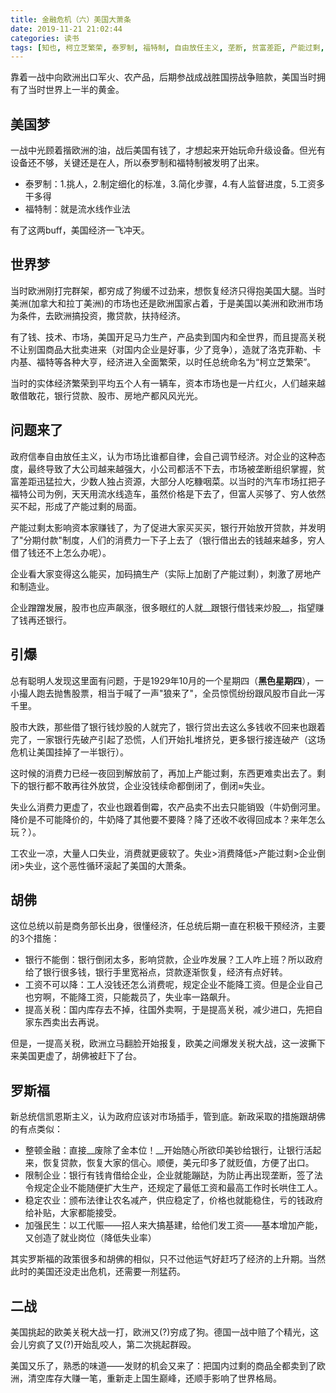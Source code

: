 ```yaml
---
title: 金融危机（六）美国大萧条
date: 2019-11-21 21:02:44
categories: 读书
tags: [知也, 柯立芝繁荣, 泰罗制, 福特制, 自由放任主义, 垄断, 贫富差距, 产能过剩, 分期付款, 黑色星期四, 金本位]
---
```

靠着一战中向欧洲出口军火、农产品，后期参战成战胜国捞战争赔款，美国当时拥有了当时世界上一半的黄金。
<!--more-->
## 美国梦
一战中光顾着揩欧洲的油，战后美国有钱了，才想起来开始玩命升级设备。但光有设备还不够，关键还是在人，所以泰罗制和福特制被发明了出来。

 - 泰罗制：1.挑人，2.制定细化的标准，3.简化步骤，4.有人监督进度，5.工资多干多得
 - 福特制：就是流水线作业法

有了这两buff，美国经济一飞冲天。

## 世界梦
当时欧洲刚打完群架，都穷成了狗缓不过劲来，想恢复经济只得抱美国大腿。当时美洲(加拿大和拉丁美洲)的市场也还是欧洲国家占着，于是美国以美洲和欧洲市场为条件，去欧洲搞投资，撒贷款，扶持经济。

有了钱、技术、市场，美国开足马力生产，产品卖到国内和全世界，而且提高关税不让别国商品大批卖进来（对国内企业是好事，少了竞争），造就了洛克菲勒、卡内基、福特等各种大亨，经济进入全面繁荣，以时任总统命名为“柯立芝繁荣”。

当时的实体经济繁荣到平均五个人有一辆车，资本市场也是一片红火，人们越来越敢借敢花，银行贷款、股市、房地产都风风光光。

## 问题来了
政府信奉自由放任主义，认为市场比谁都自律，会自己调节经济。对企业的这种态度，最终导致了大公司越来越强大，小公司都活不下去，市场被垄断组织掌握，贫富差距迅猛拉大，少数人独占资源，大部分人吃糠咽菜。以当时的汽车市场扛把子福特公司为例，天天用流水线造车，虽然价格是下去了，但富人买够了、穷人依然买不起，形成了产能过剩的局面。

产能过剩太影响资本家赚钱了，为了促进大家买买买，银行开始放开贷款，并发明了"分期付款"制度，人们的消费力一下子上去了（银行借出去的钱越来越多，穷人借了钱还不上怎么办呢）。

企业看大家变得这么能买，加码搞生产（实际上加剧了产能过剩），刺激了房地产和制造业。

企业蹭蹭发展，股市也应声飙涨，很多眼红的人就__跟银行借钱来炒股__，指望赚了钱再还银行。

## 引爆
总有聪明人发现这里面有问题，于是1929年10月的一个星期四（__黑色星期四__），一小撮人跑去抛售股票，相当于喊了一声"狼来了"，全员惊慌纷纷跟风股市自此一泻千里。

股市大跌，那些借了银行钱炒股的人就完了，银行贷出去这么多钱收不回来也跟着完了，一家银行先破产引起了恐慌，人们开始扎堆挤兑，更多银行接连破产（这场危机让美国挂掉了一半银行）。

这时候的消费力已经一夜回到解放前了，再加上产能过剩，东西更难卖出去了。剩下的银行都不敢再往外放贷，企业没钱续命都倒闭了，倒闭≈失业。

失业么消费力更虚了，农业也跟着倒霉，农产品卖不出去只能销毁（牛奶倒河里。降价是不可能降价的，牛奶降了其他要不要降？降了还收不收得回成本？来年怎么玩？）。

工农业一凉，大量人口失业，消费就更疲软了。失业>消费降低>产能过剩>企业倒闭>失业，这个恶性循环滚起了美国的大萧条。

## 胡佛
这位总统以前是商务部长出身，很懂经济，任总统后期一直在积极干预经济，主要的3个措施：
- 银行不能倒：银行倒闭太多，影响贷款，企业咋发展？工人咋上班？所以政府给了银行很多钱，银行手里宽裕点，贷款逐渐恢复，经济有点好转。
- 工资不可以降：工人没钱还怎么消费呢，规定企业不能降工资。但是企业自己也穷啊，不能降工资，只能裁员了，失业率一路飙升。
- 提高关税：国内库存去不掉，往国外卖啊，于是提高关税，减少进口，先把自家东西卖出去再说。

但是，一提高关税，欧洲立马翻脸开始报复，欧美之间爆发关税大战，这一波撕下来美国更虚了，胡佛被赶下了台。

## 罗斯福
新总统信凯恩斯主义，认为政府应该对市场插手，管到底。新政采取的措施跟胡佛的有点类似：
- 整顿金融：直接__废除了金本位！__开始随心所欲印美钞给银行，让银行活起来，恢复贷款，恢复大家的信心。顺便，美元印多了就贬值，方便了出口。
- 限制企业：银行有钱肯借给企业，企业就能蹦跶，为防止再出现垄断，签了法令规定企业不能随便扩大生产，还规定了最低工资和最高工作时长哄住工人。
- 稳定农业：颁布法律让农名减产，供应稳定了，价格也就能稳住，亏的钱政府给补贴，大家都能接受。
- 加强民生：以工代赈——招人来大搞基建，给他们发工资——基本增加产能，又创造了就业岗位（降低失业率）

其实罗斯福的政策很多和胡佛的相似，只不过他运气好赶巧了经济的上升期。当然此时的美国还没走出危机，还需要一剂猛药。

## 二战
美国挑起的欧美关税大战一打，欧洲又(?)穷成了狗。德国一战中赔了个精光，这会儿穷疯了又(?)开始乱咬人，第二次挑起群殴。

美国又乐了，熟悉的味道——发财的机会又来了：把国内过剩的商品全都卖到了欧洲，清空库存大赚一笔，重新走上国生巅峰，还顺手影响了世界格局。
